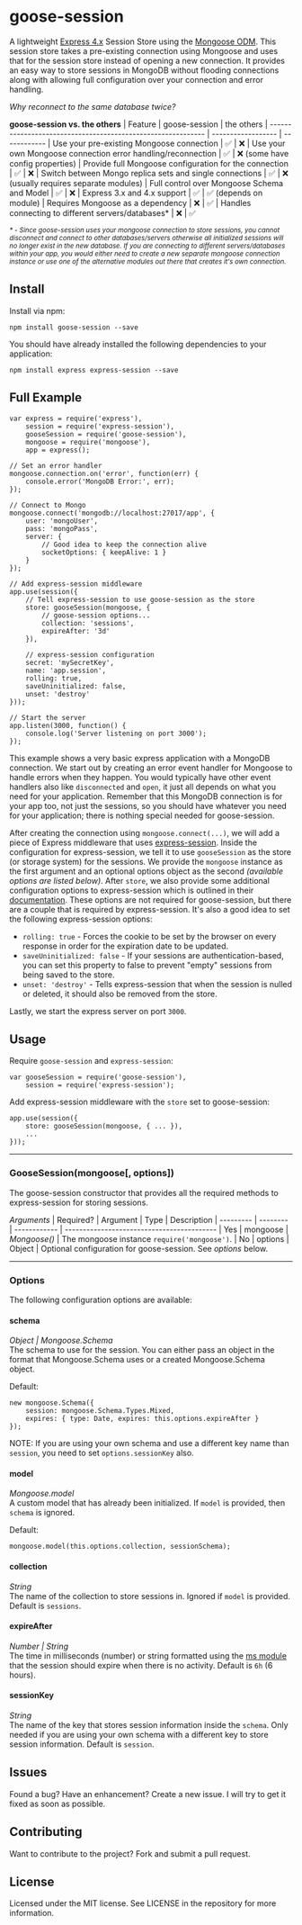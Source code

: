 # goose-session
A lightweight [Express 4.x](http://expressjs.com/) Session Store using the [Mongoose ODM](http://mongoosejs.com/). This session store takes a pre-existing connection using Mongoose and uses that for the session store instead of opening a new connection. It provides an easy way to store sessions in MongoDB without flooding connections along with allowing full configuration over your connection and error handling.

_Why reconnect to the same database twice?_

**goose-session vs. the others**
| Feature                                                      | goose-session      | the others
| ------------------------------------------------------------ | ------------------ | ------------
| Use your pre-existing Mongoose connection                    | :white_check_mark: | :x:
| Use your own Mongoose connection error handling/reconnection | :white_check_mark: | :x: (some have config properties)
| Provide full Mongoose configuration for the connection       | :white_check_mark: | :x:
| Switch between Mongo replica sets and single connections     | :white_check_mark: | :x: (usually requires separate modules)
| Full control over Mongoose Schema and Model                  | :white_check_mark: | :x:
| Express 3.x and 4.x support                                  | :white_check_mark: | :white_check_mark: (depends on module)
| Requires Mongoose as a dependency                            | :x:                | :white_check_mark:
| Handles connecting to different servers/databases*           | :x:                | :white_check_mark:

<small><em>* - Since goose-session uses your mongoose connection to store sessions, you cannot disconnect and connect to other databases/servers otherwise all initialized sessions will no longer exist in the new database. If you are connecting to different servers/databases within your app, you would either need to create a new separate mongoose connection instance or use one of the alternative modules out there that creates it's own connection.</em></small>

## Install
Install via npm:

    npm install goose-session --save

You should have already installed the following dependencies to your application:

    npm install express express-session --save


## Full Example

    var express = require('express'),
        session = require('express-session'),
        gooseSession = require('goose-session'),
        mongoose = require('mongoose'),
        app = express();
    
    // Set an error handler
    mongoose.connection.on('error', function(err) {
        console.error('MongoDB Error:', err);
    });
    
    // Connect to Mongo
    mongoose.connect('mongodb://localhost:27017/app', {
        user: 'mongoUser',
        pass: 'mongoPass',
        server: {
            // Good idea to keep the connection alive
            socketOptions: { keepAlive: 1 }
        }
    });
    
    // Add express-session middleware
    app.use(session({
        // Tell express-session to use goose-session as the store
        store: gooseSession(mongoose, {
            // goose-session options...
            collection: 'sessions',
            expireAfter: '3d'
        }),
        
        // express-session configuration
        secret: 'mySecretKey',
        name: 'app.session',
        rolling: true,
        saveUninitialized: false,
        unset: 'destroy'
    }));
    
    // Start the server
    app.listen(3000, function() {
        console.log('Server listening on port 3000');
    });
    
    
This example shows a very basic express application with a MongoDB connection. We start out by creating an error event handler for Mongoose to handle errors when they happen. You would typically have other event handlers also like `disconnected` and `open`, it just all depends on what you need for your application. Remember that this MongoDB connection is for your app too, not just the sessions, so you should have whatever you need for your application; there is nothing special needed for goose-session.

After creating the connection using `mongoose.connect(...)`, we will add a piece of Express middleware that uses [express-session](https://github.com/expressjs/session). Inside the configuration for express-session, we tell it to use `gooseSession` as the store (or storage system) for the sessions. We provide the `mongoose` instance as the first argument and an optional options object as the second _(available options are listed below)_. After `store`, we also provide some additional configuration options to express-session which is outlined in their [documentation](https://github.com/expressjs/session). These options are not required for goose-session, but there are a couple that is required by express-session. It's also a good idea to set the following express-session options:

* `rolling: true` - Forces the cookie to be set by the browser on every response in order for the expiration date to be updated.
* `saveUninitialized: false` - If your sessions are authentication-based, you can set this property to false to prevent "empty" sessions from being saved to the store.
* `unset: 'destroy'` - Tells express-session that when the session is nulled or deleted, it should also be removed from the store.

Lastly, we start the express server on port `3000`.

## Usage
Require `goose-session` and `express-session`:

    var gooseSession = require('goose-session'),
        session = require('express-session');

Add express-session middleware with the `store` set to goose-session:

    app.use(session({
        store: gooseSession(mongoose, { ... }),
        ...
    }));

---

### GooseSession(mongoose[, options])
The goose-session constructor that provides all the required methods to express-session for storing sessions.

*Arguments*
| Required? | Argument | Type         | Description
| --------- | -------- | ------------ | ------------------------------------------
| Yes       | mongoose | _Mongoose()_ | The mongoose instance `require('mongoose')`.
| No        | options  | Object       | Optional configuration for goose-session. See _options_ below.

---

### Options
The following configuration options are available:

#### schema
_Object | Mongoose.Schema_<br>
The schema to use for the session. You can either pass an object in the format that Mongoose.Schema uses or a created Mongoose.Schema object.

Default:

    new mongoose.Schema({
        session: mongoose.Schema.Types.Mixed,
        expires: { type: Date, expires: this.options.expireAfter }
    });

NOTE: If you are using your own schema and use a different key name than `session`, you need to set `options.sessionKey` also.

#### model
_Mongoose.model_<br>
A custom model that has already been initialized. If `model` is provided, then `schema` is ignored.

Default:

    mongoose.model(this.options.collection, sessionSchema);

#### collection
_String_<br>
The name of the collection to store sessions in. Ignored if `model` is provided. Default is `sessions`.

#### expireAfter
_Number | String_<br>
The time in milliseconds (number) or string formatted using the [ms module](https://www.npmjs.com/package/ms) that the session should expire when there is no activity. Default is `6h` (6 hours).

#### sessionKey
_String_<br>
The name of the key that stores session information inside the `schema`. Only needed if you are using your own schema with a different key to store session information. Default is `session`.

## Issues
Found a bug? Have an enhancement? Create a new issue. I will try to get it fixed as soon as possible.

## Contributing
Want to contribute to the project? Fork and submit a pull request.

## License
Licensed under the MIT license. See LICENSE in the repository for more information.
